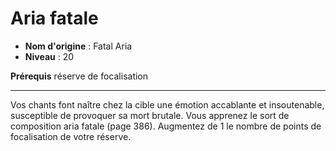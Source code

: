 # Aria fatale

 * **Nom d'origine** : Fatal Aria
 * **Niveau** : 20


<p><strong>Prérequis</strong> réserve de focalisation</p>
<hr>
<p>Vos chants font naître chez la cible une émotion accablante et insoutenable, susceptible de provoquer sa mort brutale. Vous apprenez le sort de composition aria fatale (page 386). Augmentez de 1 le nombre de points de focalisation de votre réserve.</p>